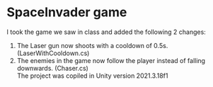 # SpaceInvader game  
I took the game we saw in class and added the following 2 changes:  
1. The Laser gun now shoots with a cooldown of 0.5s. (LaserWithCooldown.cs)
2. The enemies in the game now follow the player instead of falling downwards.  (Chaser.cs)  
The project was copiled in Unity version 2021.3.18f1
